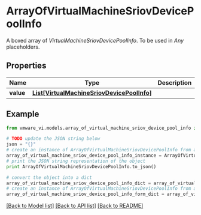 # ArrayOfVirtualMachineSriovDevicePoolInfo

A boxed array of *VirtualMachineSriovDevicePoolInfo*. To be used in *Any* placeholders. 

## Properties
Name | Type | Description | Notes
------------ | ------------- | ------------- | -------------
**value** | [**List[VirtualMachineSriovDevicePoolInfo]**](VirtualMachineSriovDevicePoolInfo.md) |  | 

## Example

```python
from vmware_vi.models.array_of_virtual_machine_sriov_device_pool_info import ArrayOfVirtualMachineSriovDevicePoolInfo

# TODO update the JSON string below
json = "{}"
# create an instance of ArrayOfVirtualMachineSriovDevicePoolInfo from a JSON string
array_of_virtual_machine_sriov_device_pool_info_instance = ArrayOfVirtualMachineSriovDevicePoolInfo.from_json(json)
# print the JSON string representation of the object
print ArrayOfVirtualMachineSriovDevicePoolInfo.to_json()

# convert the object into a dict
array_of_virtual_machine_sriov_device_pool_info_dict = array_of_virtual_machine_sriov_device_pool_info_instance.to_dict()
# create an instance of ArrayOfVirtualMachineSriovDevicePoolInfo from a dict
array_of_virtual_machine_sriov_device_pool_info_form_dict = array_of_virtual_machine_sriov_device_pool_info.from_dict(array_of_virtual_machine_sriov_device_pool_info_dict)
```
[[Back to Model list]](../README.md#documentation-for-models) [[Back to API list]](../README.md#documentation-for-api-endpoints) [[Back to README]](../README.md)


